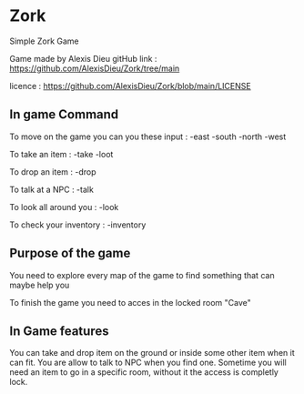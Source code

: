 # Zork
Simple Zork Game

Game made by Alexis Dieu
gitHub link : https://github.com/AlexisDieu/Zork/tree/main

licence : https://github.com/AlexisDieu/Zork/blob/main/LICENSE

## In game Command

To move on the game you can you these input : 
-east
-south
-north
-west

To take an item :
-take
-loot

To drop an item :
-drop

To talk at a NPC :
-talk

To look all around you :
-look

To check your inventory :
-inventory


## Purpose of the game

You need to explore every map of the game to find something that can maybe help you

To finish the game you need to acces in the locked room "Cave"

## In Game features

You can take and drop item on the ground or inside some other item when it can fit.
You are allow to talk to NPC when you find one.
Sometime you will need an item to go in a specific room, without it the access is completly lock.






